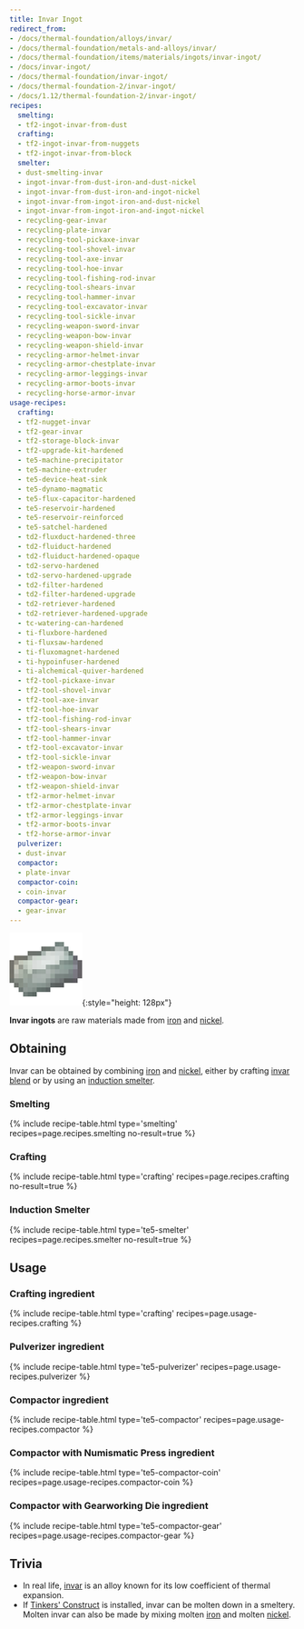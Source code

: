 ```yaml
---
title: Invar Ingot
redirect_from:
- /docs/thermal-foundation/alloys/invar/
- /docs/thermal-foundation/metals-and-alloys/invar/
- /docs/thermal-foundation/items/materials/ingots/invar-ingot/
- /docs/invar-ingot/
- /docs/thermal-foundation/invar-ingot/
- /docs/thermal-foundation-2/invar-ingot/
- /docs/1.12/thermal-foundation-2/invar-ingot/
recipes:
  smelting:
  - tf2-ingot-invar-from-dust
  crafting:
  - tf2-ingot-invar-from-nuggets
  - tf2-ingot-invar-from-block
  smelter:
  - dust-smelting-invar
  - ingot-invar-from-dust-iron-and-dust-nickel
  - ingot-invar-from-dust-iron-and-ingot-nickel
  - ingot-invar-from-ingot-iron-and-dust-nickel
  - ingot-invar-from-ingot-iron-and-ingot-nickel
  - recycling-gear-invar
  - recycling-plate-invar
  - recycling-tool-pickaxe-invar
  - recycling-tool-shovel-invar
  - recycling-tool-axe-invar
  - recycling-tool-hoe-invar
  - recycling-tool-fishing-rod-invar
  - recycling-tool-shears-invar
  - recycling-tool-hammer-invar
  - recycling-tool-excavator-invar
  - recycling-tool-sickle-invar
  - recycling-weapon-sword-invar
  - recycling-weapon-bow-invar
  - recycling-weapon-shield-invar
  - recycling-armor-helmet-invar
  - recycling-armor-chestplate-invar
  - recycling-armor-leggings-invar
  - recycling-armor-boots-invar
  - recycling-horse-armor-invar
usage-recipes:
  crafting:
  - tf2-nugget-invar
  - tf2-gear-invar
  - tf2-storage-block-invar
  - tf2-upgrade-kit-hardened
  - te5-machine-precipitator
  - te5-machine-extruder
  - te5-device-heat-sink
  - te5-dynamo-magmatic
  - te5-flux-capacitor-hardened
  - te5-reservoir-hardened
  - te5-reservoir-reinforced
  - te5-satchel-hardened
  - td2-fluxduct-hardened-three
  - td2-fluiduct-hardened
  - td2-fluiduct-hardened-opaque
  - td2-servo-hardened
  - td2-servo-hardened-upgrade
  - td2-filter-hardened
  - td2-filter-hardened-upgrade
  - td2-retriever-hardened
  - td2-retriever-hardened-upgrade
  - tc-watering-can-hardened
  - ti-fluxbore-hardened
  - ti-fluxsaw-hardened
  - ti-fluxomagnet-hardened
  - ti-hypoinfuser-hardened
  - ti-alchemical-quiver-hardened
  - tf2-tool-pickaxe-invar
  - tf2-tool-shovel-invar
  - tf2-tool-axe-invar
  - tf2-tool-hoe-invar
  - tf2-tool-fishing-rod-invar
  - tf2-tool-shears-invar
  - tf2-tool-hammer-invar
  - tf2-tool-excavator-invar
  - tf2-tool-sickle-invar
  - tf2-weapon-sword-invar
  - tf2-weapon-bow-invar
  - tf2-weapon-shield-invar
  - tf2-armor-helmet-invar
  - tf2-armor-chestplate-invar
  - tf2-armor-leggings-invar
  - tf2-armor-boots-invar
  - tf2-horse-armor-invar
  pulverizer:
  - dust-invar
  compactor:
  - plate-invar
  compactor-coin:
  - coin-invar
  compactor-gear:
  - gear-invar
---
```


![Invar ingot](/assets/images/thermal-foundation-2/ingot-invar.png){:style="height: 128px"}


**Invar ingots** are raw materials made from
[iron](https://minecraft.gamepedia.com/Iron_Ingot) and
[nickel](/docs/1.12/thermal-foundation/nickel-ingot/).


Obtaining
---------

Invar can be obtained by combining
[iron](https://minecraft.gamepedia.com/Iron_Ingot) and
[nickel](/docs/1.12/thermal-foundation/nickel-ingot/), either by crafting [invar
blend](/docs/1.12/thermal-foundation/invar-blend/) or by using an [induction
smelter](/docs/1.12/thermal-expansion/induction-smelter/).

### Smelting
{% include recipe-table.html type='smelting' recipes=page.recipes.smelting no-result=true %}

### Crafting
{% include recipe-table.html type='crafting' recipes=page.recipes.crafting no-result=true %}

### Induction Smelter
{% include recipe-table.html type='te5-smelter' recipes=page.recipes.smelter no-result=true %}


Usage
-----

### Crafting ingredient
{% include recipe-table.html type='crafting' recipes=page.usage-recipes.crafting %}

### Pulverizer ingredient
{% include recipe-table.html type='te5-pulverizer' recipes=page.usage-recipes.pulverizer %}

### Compactor ingredient
{% include recipe-table.html type='te5-compactor' recipes=page.usage-recipes.compactor %}

### Compactor with Numismatic Press ingredient
{% include recipe-table.html type='te5-compactor-coin' recipes=page.usage-recipes.compactor-coin %}

### Compactor with Gearworking Die ingredient
{% include recipe-table.html type='te5-compactor-gear' recipes=page.usage-recipes.compactor-gear %}


Trivia
------

* In real life, [invar](https://en.wikipedia.org/wiki/Invar) is an alloy known
  for its low coefficient of thermal expansion.
* If [Tinkers'
  Construct](https://minecraft.curseforge.com/projects/tinkers-construct) is
  installed, invar can be molten down in a smeltery. Molten invar can also be
  made by mixing molten [iron](https://minecraft.gamepedia.com/Iron_Ingot) and
  molten [nickel](/docs/1.12/thermal-foundation/nickel-ingot/).
